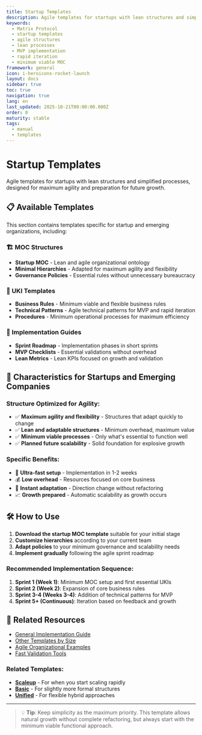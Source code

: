 ```yaml
---
title: Startup Templates
description: Agile templates for startups with lean structures and simplified processes
keywords:
  - Matrix Protocol
  - startup templates
  - agile structures
  - lean processes
  - MVP implementation
  - rapid iteration
  - minimum viable MOC
framework: general
icon: i-heroicons-rocket-launch
layout: docs
sidebar: true
toc: true
navigation: true
lang: en
last_updated: 2025-10-21T00:00:00.000Z
order: 0
maturity: stable
tags:
  - manual
  - templates
---
```

# Startup Templates

Agile templates for startups with lean structures and simplified processes, designed for maximum agility and preparation for future growth.

## 📋 Available Templates

This section contains templates specific for startup and emerging organizations, including:

### 🏗️ MOC Structures
- **Startup MOC** - Lean and agile organizational ontology
- **Minimal Hierarchies** - Adapted for maximum agility and flexibility
- **Governance Policies** - Essential rules without unnecessary bureaucracy

### 📝 UKI Templates
- **Business Rules** - Minimum viable and flexible business rules
- **Technical Patterns** - Agile technical patterns for MVP and rapid iteration  
- **Procedures** - Minimum operational processes for maximum efficiency

### 🚀 Implementation Guides
- **Sprint Roadmap** - Implementation phases in short sprints
- **MVP Checklists** - Essential validations without overhead
- **Lean Metrics** - Lean KPIs focused on growth and validation

## 🎯 Characteristics for Startups and Emerging Companies

### Structure Optimized for Agility:
- ✅ **Maximum agility and flexibility** - Structures that adapt quickly to change
- ✅ **Lean and adaptable structures** - Minimum overhead, maximum value
- ✅ **Minimum viable processes** - Only what's essential to function well
- ✅ **Planned future scalability** - Solid foundation for explosive growth

### Specific Benefits:
- 🚀 **Ultra-fast setup** - Implementation in 1-2 weeks
- 💰 **Low overhead** - Resources focused on core business
- 🔄 **Instant adaptation** - Direction change without refactoring
- 📈 **Growth prepared** - Automatic scalability as growth occurs

## 🛠️ How to Use

1. **Download the startup MOC template** suitable for your initial stage
2. **Customize hierarchies** according to your current team
3. **Adapt policies** to your minimum governance and scalability needs
4. **Implement gradually** following the agile sprint roadmap

### Recommended Implementation Sequence:
1. **Sprint 1 (Week 1)**: Minimum MOC setup and first essential UKIs
2. **Sprint 2 (Week 2)**: Expansion of core business rules
3. **Sprint 3-4 (Weeks 3-4)**: Addition of technical patterns for MVP
4. **Sprint 5+ (Continuous)**: Iteration based on feedback and growth

## 📖 Related Resources

- [General Implementation Guide](../..)
- [Other Templates by Size](..)
- [Agile Organizational Examples](../../../examples)
- [Fast Validation Tools](../../tools)

### Related Templates:
- **[Scaleup](../scaleup)** - For when you start scaling rapidly
- **[Basic](../basic)** - For slightly more formal structures
- **[Unified](../unified)** - For flexible hybrid approaches

---

> 💡 **Tip**: Keep simplicity as the maximum priority. This template allows natural growth without complete refactoring, but always start with the minimum viable functional approach.